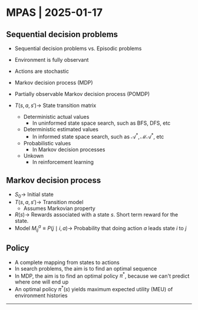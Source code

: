 # MPAS | 2025-01-17

## Sequential decision problems

- Sequential decision problems vs. Episodic problems
- Environment is fully observant
- Actions are stochastic
- Markov decision process (MDP)
- Partially observable Markov decision process (POMDP)

- $T(s, a, s') \to$ State transition matrix
  - Deterministic actual values
    - In uninformed state space search, such as BFS, DFS, etc
  - Deterministic estimated values
    - In informed state space search, such as $\mathcal{A}^\ast, \mathcal{MA}^\ast$, etc
  - Probabilistic values
    - In Markov decision processes
  - Unkown
    - In reinforcement learning

## Markov decision process

- $S_0 \to$ Initial state
- $T(s, a, s') \to$ Transition model
  - Assumes Markovian property
- $R(s) \to$ Rewards associated with a state $s$. Short term reward for the state.
- Model $M_{ij}^a \equiv P(j \mid i, a) \to$ Probability that doing action $a$ leads state $i$ to $j$

## Policy

- A complete mapping from states to actions
- In search problems, the aim is to find an optimal sequence
- In MDP, the aim is to find an optimal policy $\pi^*$, because we can't predict where one will end up
- An optimal policy $\pi^*(s)$ yields maximum expected utility (MEU) of environment histories

---
